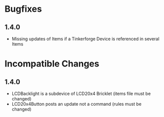 # Bugfixes
 ## 1.4.0
  * Missing updates of Items if a Tinkerforge Device is referenced in several Items
# Incompatible Changes
 ## 1.4.0
  * LCDBacklight is a subdevice of LCD20x4 Bricklet (items file must be changed)
  * LCD20x4Button posts an update not a command (rules must be changed)
  

